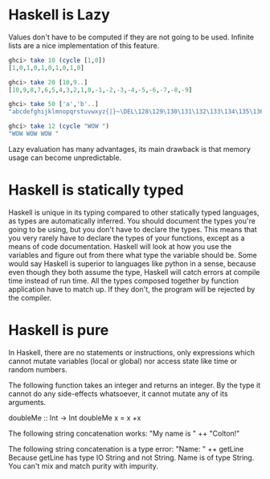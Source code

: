 # Haskell is Lazy
Values don't have to be computed if they are not going to be used. Infinite lists are a nice implementation of this feature. 

```haskell
ghci> take 10 (cycle [1,0])  
[1,0,1,0,1,0,1,0,1,0]  

ghci> take 20 [10,9..]
[10,9,8,7,6,5,4,3,2,1,0,-1,-2,-3,-4,-5,-6,-7,-8,-9]

ghci> take 50 ['a','b'..]
"abcdefghijklmnopqrstuvwxyz{|}~\DEL\128\129\130\131\132\133\134\135\136\137\138\139\140\141\142\143\144\145\146"

ghci> take 12 (cycle "WOW ")  
"WOW WOW WOW " 
```
Lazy evaluation has many advantages, its main drawback is that memory usage can become unpredictable.


# Haskell is statically typed
Haskell is unique in its typing compared to other statically typed languages, as types are automatically inferred. 
You should document the types you're going to be using, but you don't have to declare the types.
This means that you very rarely have to declare the types of your functions, except as a means of code documentation. 
Haskell will look at how you use the variables and figure out from there what type the variable should be. Some would say Haskell  is superior to languages like python in a sense, because even though they both assume the type, Haskell will catch errors at compile time instead of run time.  All the types composed together by function application have to match up. If they don't, the program will be rejected by the compiler. 

# Haskell is pure

In Haskell, there are no statements or instructions, only expressions which cannot mutate variables (local or global) nor access state like time or random numbers.


The following function takes an integer and returns an integer. By the type it cannot do any side-effects whatsoever, it cannot mutate any of its arguments.

doubleMe :: Int -> Int
doubleMe x = x +x

The following string concatenation works:
"My name is " ++ "Colton!" 

The following string concatenation is a type error:
"Name: " ++ getLine
Because getLine has type IO String and not String. Name is of type String. You can't mix and match purity with impurity.


